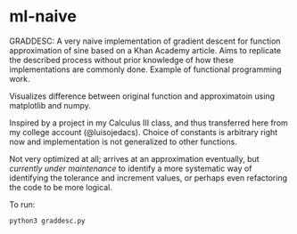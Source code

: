 # ml-naive

GRADDESC:
A very naive implementation of gradient descent for function approximation of sine based on a Khan Academy article. Aims to replicate the described process without prior knowledge of how these implementations are commonly done. Example of functional programming work. 

Visualizes difference between original function and approximatoin using matplotlib and numpy.

Inspired by a project in my Calculus III class, and thus transferred here from my college account (@luisojedacs). Choice of constants is arbitrary right now and implementation is not generalized to other functions.

Not very optimized at all; arrives at an approximation eventually, but *currently under maintenance* to identify a more systematic way of identifying the tolerance and increment values, or perhaps even refactoring the code to be more logical.

To run:
```
python3 graddesc.py
